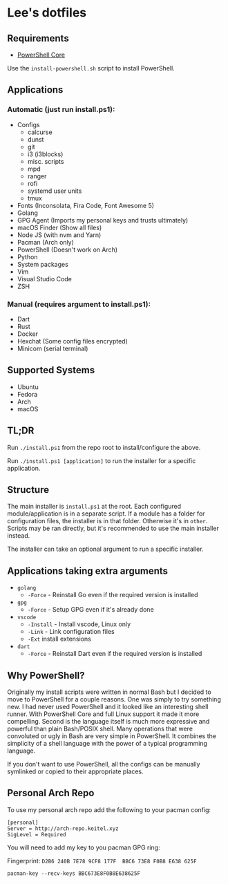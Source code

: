 # Lee's dotfiles

## Requirements

- [PowerShell Core](https://github.com/PowerShell/PowerShell)

Use the `install-powershell.sh` script to install PowerShell.

## Applications

### Automatic (just run install.ps1):

- Configs
    - calcurse
    - dunst
    - git
    - i3 (i3blocks)
    - misc. scripts
    - mpd
    - ranger
    - rofi
    - systemd user units
    - tmux
- Fonts (Inconsolata, Fira Code, Font Awesome 5)
- Golang
- GPG Agent (Imports my personal keys and trusts ultimately)
- macOS Finder (Show all files)
- Node JS (with nvm and Yarn)
- Pacman (Arch only)
- PowerShell (Doesn't work on Arch)
- Python
- System packages
- Vim
- Visual Studio Code
- ZSH

### Manual (requires argument to install.ps1):

- Dart
- Rust
- Docker
- Hexchat (Some config files encrypted)
- Minicom (serial terminal)

## Supported Systems

- Ubuntu
- Fedora
- Arch
- macOS

## TL;DR

Run `./install.ps1` from the repo root to install/configure the above.

Run `./install.ps1 [application]` to run the installer for a specific application.

## Structure

The main installer is `install.ps1` at the root. Each configured module/application is in a separate script.
If a module has a folder for configuration files, the installer is in that folder. Otherwise it's in
`other`. Scripts may be ran directly, but it's recommended to use the main installer instead.

The installer can take an optional argument to run a specific installer.

## Applications taking extra arguments

- `golang`
    - `-Force` - Reinstall Go even if the required version is installed
- `gpg`
    - `-Force` - Setup GPG even if it's already done
- `vscode`
    - `-Install` - Install vscode, Linux only
    - `-Link` - Link configuration files
    - `-Ext` install extensions
- `dart`
    - `-Force` - Reinstall Dart even if the required version is installed


## Why PowerShell?

Originally my install scripts were written in normal Bash but I decided to move to
PowerShell for a couple reasons. One was simply to try something new. I had never
used PowerShell and it looked like an interesting shell runner. With PowerShell Core
and full Linux support it made it more compelling. Second is the language itself
is much more expressive and powerful than plain Bash/POSIX shell. Many operations
that were convoluted or ugly in Bash are very simple in PowerShell. It combines
the simplicity of a shell language with the power of a typical programming language.

If you don't want to use PowerShell, all the configs can be manually symlinked or
copied to their appropriate places.

## Personal Arch Repo

To use my personal arch repo add the following to your pacman config:

```
[personal]
Server = http://arch-repo.keitel.xyz
SigLevel = Required
```

You will need to add my key to you pacman GPG ring:

Fingerprint: `D2B6 240B 7E78 9CF8 177F  BBC6 73E8 F0B8 E638 625F`

`pacman-key --recv-keys BBC673E8F0B8E638625F`
